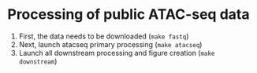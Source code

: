 # Processing of public ATAC-seq data
1. First, the data needs to be downloaded (`make fastq`)
2. Next, launch atacseq primary processing (`make atacseq`)
3. Launch all downstream processing and figure creation (`make downstream`)
